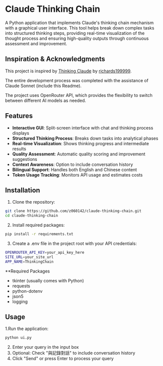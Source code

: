 # Claude Thinking Chain

A Python application that implements Claude's thinking chain mechanism with a graphical user interface. This tool helps break down complex tasks into structured thinking steps, providing real-time visualization of the thought process and ensuring high-quality outputs through continuous assessment and improvement.

## Inspiration & Acknowledgments

This project is inspired by [Thinking Claude](https://github.com/richards199999/Thinking-Claude/) by [richards199999](https://github.com/richards199999/).

The entire development process was completed with the assistance of Claude Sonnet (include this Readme).

The project uses OpenRouter API, which provides the flexibility to switch between different AI models as needed.

## Features

- **Interactive GUI**: Split-screen interface with chat and thinking process displays
- **Structured Thinking Process**: Breaks down tasks into analytical phases
- **Real-time Visualization**: Shows thinking progress and intermediate results
- **Quality Assessment**: Automatic quality scoring and improvement suggestions
- **Context Awareness**: Option to include conversation history
- **Bilingual Support**: Handles both English and Chinese content
- **Token Usage Tracking**: Monitors API usage and estimates costs

## Installation

1. Clone the repository:
```bash
git clone https://github.com/z060142/claude-thinking-chain.git
cd claude-thinking-chain
```

2. Install required packages:
```bash
pip install -r requirements.txt
```

3. Create a .env file in the project root with your API credentials:
```bash
OPENROUTER_API_KEY=your_api_key_here
SITE_URL=your_site_url
APP_NAME=ThinkingChain
```

**Required Packages
- tkinter (usually comes with Python)
- requests
- python-dotenv
- json5
- logging

## Usage

1.Run the application:
```bash
python ui.py
```
2. Enter your query in the input box
3. Optional: Check "與記錄對話" to include conversation history
4. Click "Send" or press Enter to process your query
